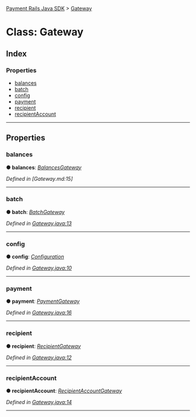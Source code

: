[Payment Rails Java SDK](../README.md) > [Gateway](../classes/gateway.md)

# Class: Gateway

## Index

### Properties

- [balances](gateway.md#balances)
- [batch](gateway.md#batch)
- [config](gateway.md#config)
- [payment](gateway.md#payment)
- [recipient](gateway.md#recipient)
- [recipientAccount](gateway.md#recipientaccount)

---

## Properties

<a id="balances"></a>

### balances

**● balances**: _[BalancesGateway](balancesgateway.md)_

_Defined in [Gateway.md:15]_

---

<a id="batch"></a>

### batch

**● batch**: _[BatchGateway](batchgateway.md)_

_Defined in [Gateway.java:13](https://github.com/PaymentRails/java-sdk/tree/master/src/main/java/com/trolley/trolley/Gateway.java#L13)_

---

<a id="config"></a>

### config

**● config**: _[Configuration](configuration.md)_

_Defined in [Gateway.java:10](https://github.com/PaymentRails/java-sdk/tree/master/src/main/java/com/trolley/trolley/Gateway.java#L10)_

---

<a id="payment"></a>

### payment

**● payment**: _[PaymentGateway](paymentgateway.md)_

_Defined in [Gateway.java:16](https://github.com/PaymentRails/java-sdk/tree/master/src/main/java/com/trolley/trolley/Gateway.java#L16)_

---

<a id="recipient"></a>

### recipient

**● recipient**: _[RecipientGateway](recipientgateway.md)_

_Defined in [Gateway.java:12](https://github.com/PaymentRails/java-sdk/tree/master/src/main/java/com/trolley/trolley/Gateway.java#L12)_

---

<a id="recipientaccount"></a>

### recipientAccount

**● recipientAccount**: _[RecipientAccountGateway](recipientaccountgateway.md)_

_Defined in [Gateway.java:14](https://github.com/PaymentRails/java-sdk/tree/master/src/main/java/com/trolley/trolley/Gateway.java#L14)_

---
